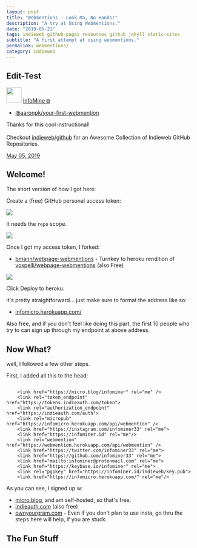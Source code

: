 ```yaml
---
layout: post
title: "Webmentions - Look Ma, No Hands!"
description: "A try at Using Webmentions."
date: "2019-05-21"
tags: indieweb github-pages resources github jekyll static-sites
subtitle: "A first attempt at using webmentions."
permalink: webmentions/
category: indieweb
---
```



## Edit-Test


<div class="h-card">
	<img src="https://infominer.id/indieweb/infominer.gif" class="u-photo" width="40">
	<a href="https://infominer.id" class="u-url p-name">InfoMine ⧉</a>
</div>	


<div class="h-entry">
  <ul><li><a class="u-in-reply-to" href="https://aaronparecki.com/2018/12/15/14/indieweb">@aaronpk/your-first-webmention</a></li></ul>

  <p class="e-content">Thanks for this cool instructional!<br/><br/>Checkout <a href="https://infominer.id/indieweb/github/">indieweb/github</a> for an Awesome Collection of Indieweb GitHub Repositories.</p>

  <a href="https://infominer.id/indieweb/webmentions/" class="u-url">
  <time class="dt-published" datetime="2019-05-21">May 05, 2019</time></a>
</div>

 

## Welcome!

The short version of how I got here:

Create a (free) GitHub personal access token:

![](https://imgur.com/IuHdqcCl.png)

It needs the `repo` scope.

![](https://imgur.com/b4G9F1rl.png)

Once I got my access token, I forked:

* [bmann/webpage-webmentions](https://github.com/bmann/webpage-webmentions) - Turnkey to heroku rendition of [voxpelli/webpage-webmentions](https://github.com/voxpelli/webpage-webmentions) (also Free)

![](https://imgur.com/5Tze7dC.png)

Click Deploy to heroku:

it's pretty straightforward... just make sure to format the address like so:

* [infomicro.herokuapp.com/](https://infomicro.herokuapp.com/)

Also free, and if you don't feel like doing this part, the first 10 people who try to can sign up through my endpoint at above address.

## Now What?

well, I followed a few other steps. 

First, I added all this to the head:


```

	<link href="https://micro.blog/infominer" rel="me" />
    <link rel="token_endpoint" href="https://tokens.indieauth.com/token">
	<link rel="authorization_endpoint" href="https://indieauth.com/auth">
    <link rel="micropub" href="https://infomicro.herokuapp.com/api/webmention" />
	<link href="https://instagram.com/infominer33" rel="me">
	<link href="https://infominer.id" rel="me"/>
	<link rel="webmention" href="https://webmention.herokuapp.com/api/webmention" />
	<link href="https://twitter.com/infominer33" rel="me">
	<link href="https://github.com/infominer33" rel="me">
	<link href="mailto:infominer@protonmail.com" rel="me">	
	<link href="https://keybase.io/infominer" rel="me">
    <link rel="pgpkey" href="https://infominer.id/indieweb/key.pub">
	<link href="https://infomicro.herokuapp.com/" rel="me"/>

```

As you can see, I signed up w:

* [micro.blog](https://micro.blog), and am self-hosted, so that's free.
* [indieauth.com](https://indieauth.com) (also free)
* [ownyourgram.com](https://ownyourgram.com/) - Even if you don't plan to use insta, go thru the steps here will help, if you are stuck.

## The Fun Stuff

<script id="webmention-hosted">
(function () {
var sn = document.createElement("script"), s = document.getElementsByTagName("script")[0], url;
url = document.querySelectorAll ? document.querySelectorAll("link[rel~=canonical]") : false;
url = url && url[0] ? url[0].href : false;
sn.type = "text/javascript"; sn.async = true;
sn.src = "//webmention.herokuapp.com/api/embed?url=" + encodeURIComponent(url || window.location);
s.parentNode.insertBefore(sn, s);
}());
</script>

